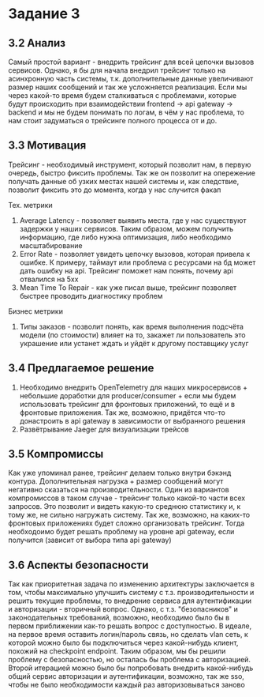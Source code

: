 # Задание 3

## 3.2 Анализ

Самый простой вариант - внедрить трейсинг для всей цепочки вызовов сервисов. Однако, я бы для начала внедрил трейсинг только на асинхронную часть системы, т.к. дополнительные данные увеличивают размер наших сообщений и так же усложняется реализация. Если мы через какой-то время будем сталкиваться с проблемами, которые будут происходить при взаимодействии frontend -> api gateway -> backend и мы не будем понимать по логам, в чём у нас проблема, то нам стоит задуматься о трейсинге полного процесса от и до.

## 3.3 Мотивация

Трейсинг - необходимый инструмент, который позволит нам, в первую очередь, быстро фиксить проблемы. Так же он позволит на опережение получать данные об узких местах нашей системы и, как следствие, позволит фиксить это до момента, когда у нас случится факап

Тех. метрики
1. Average Latency - позволяет выявить места, где у нас существуют задержки у наших сервисов. Таким образом, можем получить информацию, где либо нужна оптимизация, либо необходимо масштабирование
2. Error Rate - позволяет увидеть цепочку вызовов, которая привела к ошибке. К примеру, таймаут или проблема с ресурсами на бд может дать ошибку на api. Трейсинг поможет нам понять, почему api отвалился на 5xx
3. Mean Time To Repair - как уже писал выше, трейсинг позволяет быстрее проводить диагностику проблем

Бизнес метрики
1. Типы заказов - позволит понять, как время выполнения подсчёта модели (по стоимости) влияет на то, закажет ли пользователь это украшение или устанет ждать и уйдёт к другому поставщику услуг

## 3.4 Предлагаемое решение
1. Необходимо внедрить OpenTelemetry для наших микросервисов + небольшие доработки для producer/consumer + если мы будем использовать трейсинг для фронтовых приложений, то ещё и в фронтовые приложения. Так же, возможно, придётся что-то донастроить в api gateway в зависимости от выбранного решения
2. Развётрывание Jaeger для визуализации трейсов

## 3.5 Компромиссы

Как уже упоминал ранее, трейсинг делаем только внутри бэкэнд контура. Дополнительная нагрузка + размер сообщений могут негативно сказаться на производительности. Один из вариантов компромиссов в таком случае - трейсинг только какой-то части всех запросов. Это позволит и видеть какую-то среднюю статистику и, к тому же, не сильно нагружать систему. Так же, возможно, на каких-то фронтовых приложениях будет сложно организовать трейсинг. Тогда необходоимо будет решать проблему на уровне api gateway, если получится (зависит от выбора типа api gateway)

## 3.6 Аспекты безопасности

Так как приоритетная задача по изменению архитектуры заключается в том, чтобы максимально улучшить систему с т.з. производительности и решить текущие проблемы, то внедрение сервиса для аутентификации и авторизации - вторичный вопрос. Однако, с т.з. "безопасников" и законодательных требований, возможно, необходимо было бы в первом приближении как-то решать вопрос с доступностью. В идеале, на первое время оставить логин/пароль связь, но сделать vlan сеть, к которой можно было бы подключиться через какой-нибудь клиент, похожий на checkpoint endpoint. Таким образом, мы бы решили проблему с безопасностью, но осталась бы проблема с авторизацией. Второй итерацией можно было бы попробовать внедрить какой-нибудь общий сервис авторизации и аутентификации, возможно, так же sso, чтобы не было необходимости каждый раз авторизовываться заново 